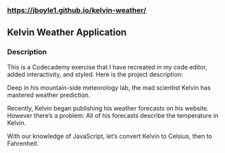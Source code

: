 ### https://jboyle1.github.io/kelvin-weather/

## Kelvin Weather Application

### Description

This is a Codecademy exercise that I have recreated in my code editor, added interactivity, and styled. Here is the project description:

Deep in his mountain-side meteorology lab, the mad scientist Kelvin has mastered weather prediction.

Recently, Kelvin began publishing his weather forecasts on his website. However there’s a problem: All of his forecasts describe the temperature in Kelvin.

With our knowledge of JavaScript, let’s convert Kelvin to Celsius, then to Fahrenheit.
